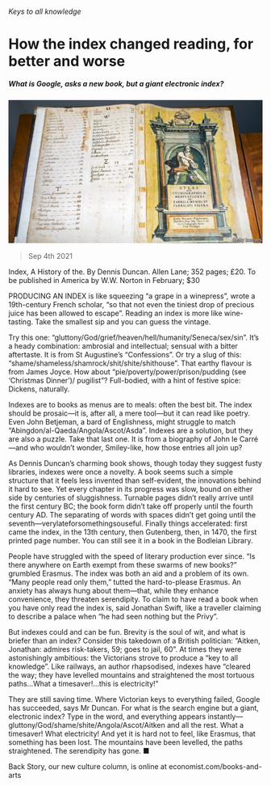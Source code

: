 ###### Keys to all knowledge

# How the index changed reading, for better and worse 

##### What is Google, asks a new book, but a giant electronic index? 

![image](images/20210904_bkp505.jpg) 

> Sep 4th 2021 

Index, A History of the. By Dennis Duncan. Allen Lane; 352 pages; £20. To be published in America by W.W. Norton in February; $30

PRODUCING AN INDEX is like squeezing “a grape in a winepress”, wrote a 19th-century French scholar, “so that not even the tiniest drop of precious juice has been allowed to escape”. Reading an index is more like wine-tasting. Take the smallest sip and you can guess the vintage.


Try this one: “gluttony/God/grief/heaven/hell/humanity/Seneca/sex/sin”. It’s a heady combination: ambrosial and intellectual; sensual with a bitter aftertaste. It is from St Augustine’s “Confessions”. Or try a slug of this: “shame/shameless/shamrock/shit/shite/shithouse”. That earthy flavour is from James Joyce. How about “pie/poverty/power/prison/pudding (see ‘Christmas Dinner’)/ pugilist”? Full-bodied, with a hint of festive spice: Dickens, naturally.

Indexes are to books as menus are to meals: often the best bit. The index should be prosaic—it is, after all, a mere tool—but it can read like poetry. Even John Betjeman, a bard of Englishness, might struggle to match “Abingdon/al-Qaeda/Angola/Ascot/Asda”. Indexes are a solution, but they are also a puzzle. Take that last one. It is from a biography of John le Carré—and who wouldn’t wonder, Smiley-like, how those entries all join up?

As Dennis Duncan’s charming book shows, though today they suggest fusty libraries, indexes were once a novelty. A book seems such a simple structure that it feels less invented than self-evident, the innovations behind it hard to see. Yet every chapter in its progress was slow, bound on either side by centuries of sluggishness. Turnable pages didn’t really arrive until the first century BC; the book form didn’t take off properly until the fourth century AD. The separating of words with spaces didn’t get going until the seventh—verylateforsomethingsouseful. Finally things accelerated: first came the index, in the 13th century, then Gutenberg, then, in 1470, the first printed page number. You can still see it in a book in the Bodleian Library.

People have struggled with the speed of literary production ever since. “Is there anywhere on Earth exempt from these swarms of new books?” grumbled Erasmus. The index was both an aid and a problem of its own. “Many people read only them,” tutted the hard-to-please Erasmus. An anxiety has always hung about them—that, while they enhance convenience, they threaten serendipity. To claim to have read a book when you have only read the index is, said Jonathan Swift, like a traveller claiming to describe a palace when “he had seen nothing but the Privy”.

But indexes could and can be fun. Brevity is the soul of wit, and what is briefer than an index? Consider this takedown of a British politician: “Aitken, Jonathan: admires risk-takers, 59; goes to jail, 60”. At times they were astonishingly ambitious: the Victorians strove to produce a “key to all knowledge”. Like railways, an author rhapsodised, indexes have “cleared the way; they have levelled mountains and straightened the most tortuous paths…What a timesaver!…this is electricity!”

They are still saving time. Where Victorian keys to everything failed, Google has succeeded, says Mr Duncan. For what is the search engine but a giant, electronic index? Type in the word, and everything appears instantly—gluttony/God/shame/shite/Angola/Ascot/Aitken and all the rest. What a timesaver! What electricity! And yet it is hard not to feel, like Erasmus, that something has been lost. The mountains have been levelled, the paths straightened. The serendipity has gone. ■

Back Story, our new culture column, is online at economist.com/books-and-arts

